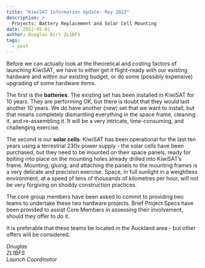 ```yaml
---
title: "KiwiSAT Information Update: May 2022"
description: >-
  Projects: Battery Replacement and Solar Cell Mounting
date: 2022-05-01
author: Douglas Birt ZL1BFS
tags:
  - post
---
```


Before we can actually look at the theoretical and costing factors of launching
KiwiSAT, we have to either get it flight-ready with our existing  hardware and within
our existing budget, or do some (possibly expensive) upgrading of some hardware items.

The first is the **batteries**.  The existing set has been installed in KiwiSAT for 10 years.
They are performing OK, but there is doubt that they would last another 10 years. We
do have another (new) set that we want to install, but that means completely
dismantling everything in the space frame, cleaning it, and re-assembling it.  It will
be a very intricate, time-consuming,  and challenging exercise.

The second is our **solar cells**.  KiwiSAT has been operational for the last ten years
using a terrestrial 230v power supply - the solar cells have been purchased, but
they need to be mounted on their space panels, ready for bolting into place on the
mounting holes already drilled into KiwiSAT’s frame.  Mounting, gluing, and
attaching the panels to the mounting frames is a very delicate and precision exercise.
Space, in full sunlight in a weightless environment, at a speed of tens of thousands
of kilometres per hour, will not be very forgiving on shoddy construction practices.

The core group members have been asked to commit to providing
two teams to undertake these two hardware projects.  Brief Project Specs have
been provided to  assist Core Members in assessing their involvement,
should they offer to do it.

It is preferable that these teams be located in the Auckland area - but other
offers will be considered.

_Douglas_  
_ZL1BFS_  
_Launch Coordinator_  

